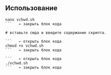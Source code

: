 ## Использование

```   ← открыть блок кода
nano vchwd.sh
```   ← закрыть блок кода

# вставьте сюда и введите содержание скрипта.

```   ← открыть блок кода
chmod +x vchwd.sh
```   ← закрыть блок кода

```   ← открыть блок кода
./vchwd.sh
```   ← закрыть блок кода
